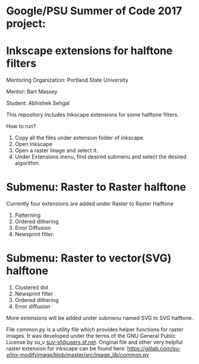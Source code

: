 # Google/PSU Summer of Code 2017 project:

# Inkscape extensions for halftone filters

Mentoring Organization: Portland State University

Mentor: Bart Massey

Student: Abhishek Sehgal

This repository includes Inkscape extensions for some halftone filters.

How to run?

1. Copy all the files under extension folder of inkscape. 
2. Open Inkscape
3. Open a raster image and select it.
4. Under Extensions menu, find desired submenu and select the desired algorithm.

# Submenu: Raster to Raster halftone 

Currently four extensions are added under Raster to Raster Halftone
1. Patterning
2. Ordered dithering
3. Error Diffusion
4. Newsprint filter.

# Submenu: Raster to vector(SVG) halftone

1. Clustered dot
2. Newsprint filter
3. Ordered dithering
4. Error diffusion

More extensions will be added under submenu named SVG to SVG halftone.

File common.py is a utility file which provides helper functions for raster images. It was developed under the terms of the GNU General Public License by su_v <suv-sf@users.sf.net>. Original file and other very helpful raster extension for inkscape can be found here: https://gitlab.com/su-v/inx-modifyimage/blob/master/src/image_lib/common.py




